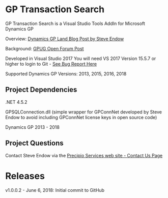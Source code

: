# GP Transaction Search
GP Transaction Search is a Visual Studio Tools AddIn for Microsoft Dynamics GP

Overview:
[Dynamics GP Land Blog Post by Steve Endow](https://dynamicsgpland.blogspot.com/2018/06/dynamics-gp-transaction-search-v10-is.html)

Background:
[GPUG Open Forum Post](https://www.gpug.com/communities/community-home/digestviewer/viewthread?GroupId=247&MessageKey=662417f0-4c68-4ad8-b644-c4f628e45442&CommunityKey=4754a624-39c5-4458-8105-02b65a7e929e&tab=digestviewer&ReturnUrl=%2fcommunities%2fcommunity-home%2fdigestviewer%3fListKey%3dc8985617-e1ed-4b37-9427-d2bc0e80cbc1%26CommunityKey%3d4754a624-39c5-4458-8105-02b65a7e929e)

Developed in Visual Studio 2017 
You will need VS 2017 Version 15.5.7 or higher to login to Git - [See Bug Report Here](https://github.com/github/VisualStudio/issues/949)

Supported Dynamics GP Versions:  2013, 2015, 2016, 2018


## Project Dependencies
.NET 4.5.2

GPSQLConnection.dll (simple wrapper for GPConnNet developed by Steve Endow to avoid including GPConnNet license keys in open source code)

Dynamics GP 2013 - 2018


## Project Questions
Contact Steve Endow via the [Precipio Services web site - Contact Us Page](https://precipioservices.com/contact-us/)


# Releases

v1.0.0.2 - June 6, 2018: Initial commit to GitHub
